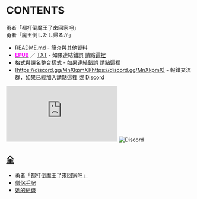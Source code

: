 # CONTENTS

勇者「都打倒魔王了來回家吧」  
勇者「魔王倒したし帰るか」


- [README.md](README.md) - 簡介與其他資料
- [<span style="color:fuchsia;font-weight:bold;">EPUB</span>](https://gitlab.com/demonovel/epub-txt/blob/master/other/%E5%8B%87%E8%80%85%E3%80%8C%E9%83%BD%E6%89%93%E5%80%92%E9%AD%94%E7%8E%8B%E4%BA%86%E4%BE%86%E5%9B%9E%E5%AE%B6%E5%90%A7%E3%80%8D.epub) ／ [TXT](https://gitlab.com/demonovel/epub-txt/blob/master/other/out/%E5%8B%87%E8%80%85%E3%80%8C%E9%83%BD%E6%89%93%E5%80%92%E9%AD%94%E7%8E%8B%E4%BA%86%E4%BE%86%E5%9B%9E%E5%AE%B6%E5%90%A7%E3%80%8D.out.txt) - 如果連結錯誤 請點[這裡](https://gitlab.com/demonovel/epub-txt/blob/master/other/)
- [格式與譯名整合樣式](https://github.com/bluelovers/node-novel/blob/master/lib/locales/%E5%8B%87%E8%80%85%E3%80%8C%E9%83%BD%E6%89%93%E5%80%92%E9%AD%94%E7%8E%8B%E4%BA%86%E4%BE%86%E5%9B%9E%E5%AE%B6%E5%90%A7%E3%80%8D.ts) - 如果連結錯誤 請點[這裡](https://github.com/bluelovers/node-novel/blob/master/lib/locales/)
- [https://discord.gg/MnXkpmX](https://discord.gg/MnXkpmX) - 報錯交流群，如果已經加入請點[這裡](https://discordapp.com/channels/467794087769014273/467794088285175809) 或 [Discord](https://discordapp.com/channels/@me)


![導航目錄](https://chart.apis.google.com/chart?cht=qr&chs=150x150&chl=https://gitee.com/bluelovers/novel/tree/master/other/勇者「都打倒魔王了來回家吧」/導航目錄.md)  ![Discord](https://chart.apis.google.com/chart?cht=qr&chs=150x150&chl=https://discord.gg/MnXkpmX)




## [全](%E5%85%A8)

- [勇者「都打倒魔王了來回家吧」](%E5%85%A8/00010_%E5%8B%87%E8%80%85%E3%80%8C%E9%83%BD%E6%89%93%E5%80%92%E9%AD%94%E7%8E%8B%E4%BA%86%E4%BE%86%E5%9B%9E%E5%AE%B6%E5%90%A7%E3%80%8D.txt)
- [僧侶手記](%E5%85%A8/00020_%E5%83%A7%E4%BE%B6%E6%89%8B%E8%A8%98.txt)
- [她的紀錄](%E5%85%A8/00030_%E5%A5%B9%E7%9A%84%E7%B4%80%E9%8C%84.txt)

